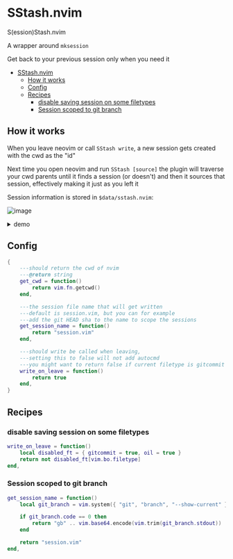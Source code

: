 # SStash.nvim

S(ession)Stash.nvim

A wrapper around `mksession`

Get back to your previous session only when you need it


<!--toc:start-->
- [SStash.nvim](#sstashnvim)
  - [How it works](#how-it-works)
  - [Config](#config)
  - [Recipes](#recipes)
    - [disable saving session on some filetypes](#disable-saving-session-on-some-filetypes)
    - [Session scoped to git branch](#session-scoped-to-git-branch)
<!--toc:end-->

## How it works

When you leave neovim or call `SStash write`, a new session gets created with the cwd as the "id"

Next time you open neovim and run `SStash [source]` the plugin will traverse your cwd parents
until it finds a session (or doesn't) and then it sources that session, effectively making it just as
you left it

Session information is stored in `$data/sstash.nvim`:

![image](https://github.com/user-attachments/assets/a1b369f8-7a9f-4382-bde0-d7eec3ce80d1)


<details>
    <summary>demo</summary>

https://github.com/user-attachments/assets/7bd472a2-29f8-49f0-8cef-93362026180a

</details>

## Config

```lua
{
    ---should return the cwd of nvim
    ---@return string
    get_cwd = function()
        return vim.fn.getcwd()
    end,

    ---the session file name that will get written
    ---default is session.vim, but you can for example
    ---add the git HEAD sha to the name to scope the sessions
    get_session_name = function()
        return "session.vim"
    end,

    ---should write be called when leaving,
    ---setting this to false will not add autocmd
    ---you might want to return false if current filetype is gitcommit / directory etc...
    write_on_leave = function()
        return true
    end,
}

```

## Recipes

### disable saving session on some filetypes

```lua
write_on_leave = function()
    local disabled_ft = { gitcommit = true, oil = true }
    return not disabled_ft[vim.bo.filetype]
end,
```

### Session scoped to git branch

```lua
get_session_name = function()
    local git_branch = vim.system({ "git", "branch", "--show-current" }):wait()

    if git_branch.code == 0 then
        return "gb" .. vim.base64.encode(vim.trim(git_branch.stdout)) .. ".vim"
    end

    return "session.vim"
end,
```

